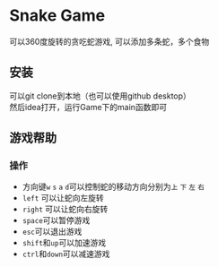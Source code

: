 # Snake Game

可以360度旋转的贪吃蛇游戏, 可以添加多条蛇，多个食物

## 安装

可以git clone到本地（也可以使用github desktop）  
然后idea打开，运行Game下的main函数即可

## 游戏帮助

### 操作

- 方向键`w` `s` `a` `d`可以控制蛇的移动方向分别为`上` `下` `左` `右`
- `left` 可以让蛇向左旋转
- `right` 可以让蛇向右旋转
- `space`可以暂停游戏
- `esc`可以退出游戏
- `shift`和`up`可以加速游戏
- `ctrl`和`down`可以减速游戏

